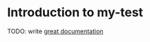 # Introduction to my-test

TODO: write [great documentation](http://jacobian.org/writing/great-documentation/what-to-write/)
